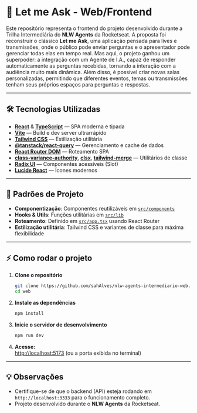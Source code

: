 # 🚀 Let me Ask - Web/Frontend

Este repositório representa o frontend do projeto desenvolvido durante a Trilha Intermediária do **NLW Agents** da Rocketseat.
A proposta foi reconstruir o clássico **Let me Ask**, uma aplicação pensada para lives e transmissões, onde o público pode enviar perguntas e o apresentador pode gerenciar todas elas em tempo real.
Mas aqui, o projeto ganhou um superpoder: a integração com um Agente de I.A., capaz de responder automaticamente as perguntas recebidas, tornando a interação com a audiência muito mais dinâmica.
Além disso, é possível criar novas salas personalizadas, permitindo que diferentes eventos, temas ou transmissões tenham seus próprios espaços para perguntas e respostas.

---

## 🛠️ Tecnologias Utilizadas

- **[React](https://react.dev/)** & **[TypeScript](https://www.typescriptlang.org/)** — SPA moderna e tipada
- **[Vite](https://vitejs.dev/)** — Build e dev server ultrarrápido
- **[Tailwind CSS](https://tailwindcss.com/)** — Estilização utilitária
- **[@tanstack/react-query](https://tanstack.com/query/latest)** — Gerenciamento e cache de dados
- **[React Router DOM](https://reactrouter.com/en/main)** — Roteamento SPA
- **[class-variance-authority](https://cva.style/)**, **[clsx](https://github.com/lukeed/clsx)**, **[tailwind-merge](https://tailwind-merge.vercel.app/)** — Utilitários de classe
- **[Radix UI](https://www.radix-ui.com/)** — Componentes acessíveis (Slot)
- **[Lucide React](https://lucide.dev/)** — Ícones modernos

---

## 🧩 Padrões de Projeto

- **Componentização**: Componentes reutilizáveis em [`src/components`](src/components)
- **Hooks & Utils**: Funções utilitárias em [`src/lib`](src/lib)
- **Roteamento**: Definido em [`src/app.tsx`](src/app.tsx) usando React Router
- **Estilização utilitária**: Tailwind CSS e variantes de classe para máxima flexibilidade

---

## ⚡ Como rodar o projeto

1. **Clone o repositório**
   ```sh
   git clone https://github.com/sahAlves/nlw-agents-intermediario-web.git
   cd web
   ```

2. **Instale as dependências**
   ```sh
   npm install
   ```

3. **Inicie o servidor de desenvolvimento**
   ```sh
   npm run dev
   ```

4. **Acesse:**  
   [http://localhost:5173](http://localhost:5173) (ou a porta exibida no terminal)

---

## 💡 Observações

- Certifique-se de que o backend (API) esteja rodando em `http://localhost:3333` para o funcionamento completo.
- Projeto desenvolvido durante o **NLW Agents** da Rocketseat.